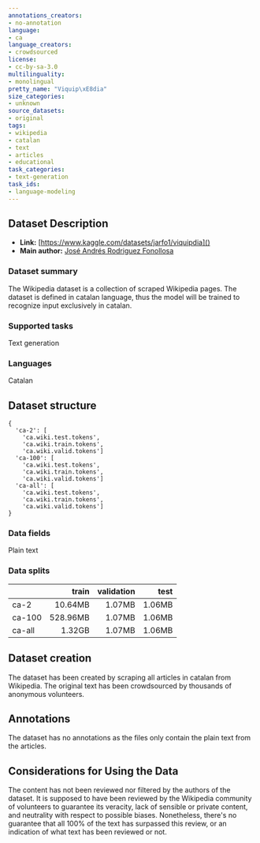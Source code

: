 ```yaml
---
annotations_creators:
- no-annotation
language:
- ca
language_creators:
- crowdsourced
license:
- cc-by-sa-3.0
multilinguality:
- monolingual
pretty_name: "Viquip\xE8dia"
size_categories:
- unknown
source_datasets:
- original
tags:
- wikipedia
- catalan
- text
- articles
- educational
task_categories:
- text-generation
task_ids:
- language-modeling
---
```


## Dataset Description

- **Link:** [https://www.kaggle.com/datasets/jarfo1/viquipdia]()
- **Main author:** [José Andrés Rodriguez Fonollosa](https://www.kaggle.com/jarfo1)

### Dataset summary

The Wikipedia dataset is a collection of scraped Wikipedia pages. The dataset is defined in catalan language, thus the model will be trained to recognize input exclusively in catalan.

### Supported tasks

Text generation

### Languages

Catalan

## Dataset structure

```
{
  'ca-2': [
    'ca.wiki.test.tokens',
    'ca.wiki.train.tokens',
    'ca.wiki.valid.tokens']
  'ca-100': [
    'ca.wiki.test.tokens',
    'ca.wiki.train.tokens',
    'ca.wiki.valid.tokens']
  'ca-all': [
    'ca.wiki.test.tokens',
    'ca.wiki.train.tokens',
    'ca.wiki.valid.tokens']
}
```

### Data fields

Plain text

### Data splits

|                         | train  | validation | test |
|-------------------------|-------:|-----------:|-----:|
| ca-2                    |10.64MB |1.07MB      |1.06MB|
| ca-100                  |528.96MB|1.07MB      |1.06MB|
| ca-all                  |1.32GB  |1.07MB      |1.06MB|

## Dataset creation

The dataset has been created by scraping all articles in catalan from Wikipedia. The original text has been crowdsourced by thousands of anonymous volunteers.

## Annotations

The dataset has no annotations as the files only contain the plain text from the articles.

## Considerations for Using the Data

The content has not been reviewed nor filtered by the authors of the dataset. It is supposed to have been reviewed by the Wikipedia community of volunteers to guarantee its veracity, lack of sensible or private content, and neutrality with respect to possible biases. Nonetheless, there's no guarantee that all 100% of the text has surpassed this review, or an indication of what text has been reviewed or not.
